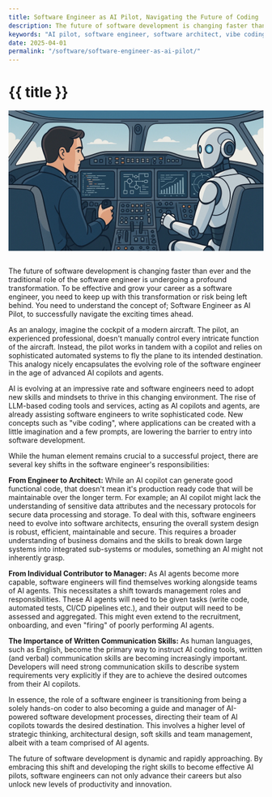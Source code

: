 ```yaml
---
title: Software Engineer as AI Pilot, Navigating the Future of Coding
description: The future of software development is changing faster than ever and the traditional role of the software engineer is undergoing a profound transformation.
keywords: "AI pilot, software engineer, software architect, vibe coding, career development, soft skills"
date: 2025-04-01
permalink: "/software/software-engineer-as-ai-pilot/"
---
```


# {{ title }}

<img src="/content-software/images/software-engineer-ai-pilot.webp" alt="Software Engineer as AI Pilo" class="article-image-primary" style="max-width: 100%; margin-bottom: 1em; float:none; padding:0;" />

The future of software development is changing faster than ever and the traditional role of the software engineer is undergoing a profound transformation. To be effective and grow your career as a software engineer, you need to keep up with this transformation or risk being left behind. You need to understand the concept of; Software Engineer as AI Pilot, to successfully navigate the exciting times ahead.

As an analogy, imagine the cockpit of a modern aircraft. The pilot, an experienced professional, doesn't manually control every intricate function of the aircraft. Instead, the pilot works in tandem with a copilot and relies on sophisticated automated systems to fly the plane to its intended destination. This analogy nicely encapsulates the evolving role of the software engineer in the age of advanced AI copilots and agents.

AI is evolving at an impressive rate and software engineers need to adopt new skills and mindsets to thrive in this changing environment. The rise of LLM-based coding tools and services, acting as AI copilots and agents, are already assisting software engineers to write sophisticated code. New concepts such as "vibe coding", where applications can be created with a little imagination and a few prompts, are lowering the barrier to entry into software development. 

While the human element remains crucial to a successful project, there are several key shifts in the software engineer's responsibilities:

**From Engineer to Architect:** While an AI copilot can generate good functional code, that doesn't mean it's production ready code that will be maintainable over the longer term. For example; an AI copilot might lack the understanding of sensitive data attributes and the necessary protocols for secure data processing and storage. To deal with this, software engineers need to evolve into software architects, ensuring the overall system design is robust, efficient, maintainable and secure. This requires a broader understanding of business domains and the skills to break down large systems into integrated sub-systems or modules, something an AI might not inherently grasp.

**From Individual Contributor to Manager:** As AI agents become more capable, software engineers will find themselves working alongside teams of AI agents. This necessitates a shift towards management roles and responsibilities. These AI agents will need to be given tasks (write code, automated tests, CI/CD pipelines etc.), and their output will need to be assessed and aggregated. This might even extend to the recruitment, onboarding, and even "firing" of poorly performing AI agents.

**The Importance of Written Communication Skills:** As human languages, such as English, become the primary way to instruct AI coding tools, written (and verbal) communication skills are becoming increasingly important. Developers will need strong communication skills to describe system requirements very explicitly if they are to achieve the desired outcomes from their AI copilots.

In essence, the role of a software engineer is transitioning from being a solely hands-on coder to also becoming a guide and manager of AI-powered software development processes, directing their team of AI copilots towards the desired destination. This involves a higher level of strategic thinking, architectural design, soft skills and team management, albeit with a team comprised of AI agents.

The future of software development is dynamic and rapidly approaching. By embracing this shift and developing the right skills to become effective AI pilots, software engineers can not only advance their careers but also unlock new levels of productivity and innovation. 

<div id="comments" class="comments"></div>